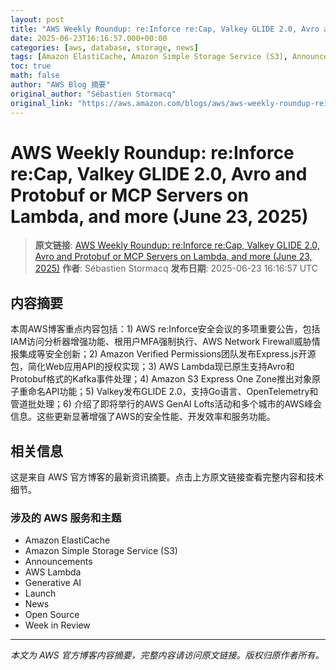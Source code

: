```yaml
---
layout: post
title: "AWS Weekly Roundup: re:Inforce re:Cap, Valkey GLIDE 2.0, Avro and Protobuf or MCP Servers on Lambda, and more (June 23, 2025)"
date: 2025-06-23T16:16:57.000+00:00
categories: [aws, database, storage, news]
tags: [Amazon ElastiCache, Amazon Simple Storage Service (S3), Announcements, AWS Lambda, Generative AI, Launch, News, Open Source, Week in Review]
toc: true
math: false
author: "AWS Blog 摘要"
original_author: "Sébastien Stormacq"
original_link: "https://aws.amazon.com/blogs/aws/aws-weekly-roundup-reinforce-recap-valkey-glide-2-0-avro-and-protobuf-or-mcp-servers-on-lambda-and-more-june-23-2025/"
---
```


# AWS Weekly Roundup: re:Inforce re:Cap, Valkey GLIDE 2.0, Avro and Protobuf or MCP Servers on Lambda, and more (June 23, 2025)

> **原文链接**: [AWS Weekly Roundup: re:Inforce re:Cap, Valkey GLIDE 2.0, Avro and Protobuf or MCP Servers on Lambda, and more (June 23, 2025)](https://aws.amazon.com/blogs/aws/aws-weekly-roundup-reinforce-recap-valkey-glide-2-0-avro-and-protobuf-or-mcp-servers-on-lambda-and-more-june-23-2025/)
> **作者**: Sébastien Stormacq
> **发布日期**: 2025-06-23 16:16:57 UTC

## 内容摘要

本周AWS博客重点内容包括：1) AWS re:Inforce安全会议的多项重要公告，包括IAM访问分析器增强功能、根用户MFA强制执行、AWS Network Firewall威胁情报集成等安全创新；2) Amazon Verified Permissions团队发布Express.js开源包，简化Web应用API的授权实现；3) AWS Lambda现已原生支持Avro和Protobuf格式的Kafka事件处理；4) Amazon S3 Express One Zone推出对象原子重命名API功能；5) Valkey发布GLIDE 2.0，支持Go语言、OpenTelemetry和管道批处理；6) 介绍了即将举行的AWS GenAI Lofts活动和多个城市的AWS峰会信息。这些更新显著增强了AWS的安全性能、开发效率和服务功能。

## 相关信息

这是来自 AWS 官方博客的最新资讯摘要。点击上方原文链接查看完整内容和技术细节。

### 涉及的 AWS 服务和主题

- Amazon ElastiCache
- Amazon Simple Storage Service (S3)
- Announcements
- AWS Lambda
- Generative AI
- Launch
- News
- Open Source
- Week in Review

---

*本文为 AWS 官方博客内容摘要，完整内容请访问原文链接。版权归原作者所有。*